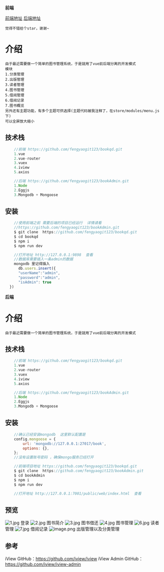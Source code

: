 **前端**
    
   [前端地址](https://github.com/fengyaogit123/bookqd.git)
   [后端地址](https://github.com/fengyaogit123/bookAdmin.git)
    
	觉得不错给个star，谢谢~
    
# 介绍
    由于最近需要做一个简单的图书管理系统，于是就用了vue前后端分离的开发模式
	模块
	1.分类管理
	2.出版管理
	3.读者管理
	4.图书管理
	5.借阅管理
	6.借阅记录
	7.图书概览
	另外还有主题功能，有多个主题可供选择(主题代码被我注释了，在store/modules/menu.js下) 
	可以全屏放大缩小
## 技术栈
```js
    //前端 https://github.com/fengyaogit123/bookqd.git
    1.vue
    2.vue-router
    3.vuex
    4.iview
    5.axios

    //后端 https://github.com/fengyaogit123/bookAdmin.git
    1.Node
    2.Eggjs
    3.Mongodb + Mongoose

```

## 安装
```js
    //使用前端之前 需要后端的项目已经运行  详情请看
    //https://github.com/fengyaogit123/bookAdmin.git
    $ git clone  https://github.com/fengyaogit123/bookqd.git
    $ cd bookqd
    $ npm i
    $ npm run dev 

    //打开地址 http://127.0.0.1:9898  查看
    //数据库需要插入一条admin的数据
    mongodb 里记得插入
      db.users.insert({
      "userName":"admin",
      "password":"admin",
      "isAdmin": true
  })
```

**后端**
# 介绍
    由于最近需要做一个简单的图书管理系统，于是就用了vue前后端分离的开发模式

## 技术栈
```js
    //前端 https://github.com/fengyaogit123/bookqd.git
    1.vue
    2.vue-router
    3.vuex
    4.iview
    5.axios

    //后端 https://github.com/fengyaogit123/bookAdmin.git
    1.Node
    2.Eggjs
    3.Mongodb + Mongoose

```

## 安装
```js
    //确认已经安装mongodb  这里默认配置是 
    config.mongoose = {
        url: 'mongodb://127.0.0.1:27017/book',
        options: {},
    };
    //没有设置账号密码 ，确保mongo服务已经打开

    //前端项目地址 https://github.com/fengyaogit123/bookqd.git
    $ git clone  https://github.com/fengyaogit123/bookAdmin.git
    $ cd bookAdmin
    $ npm i
    $ npm run dev 

    //打开地址 http://127.0.0.1:7001/public/web/index.html  查看
```
## 预览
   ![1.jpg](http://ooaa8syjw.bkt.clouddn.com/FkmDqxC6VB7b_wUmv464shTpeX1f)
   登录
   ![2.jpg](http://ooaa8syjw.bkt.clouddn.com/FhIHskYQivj5H56uqaaG1YsKeGmg)
   图书简介
   ![3.jpg](http://ooaa8syjw.bkt.clouddn.com/Fny0qZU463t12CQelfTTw4IKhMGp)
   图书借还
   ![4.jpg](http://ooaa8syjw.bkt.clouddn.com/Fl2aCFTZuHHDcnIOvYdIMYJKU79S)
   图书管理
   ![6.jpg](http://ooaa8syjw.bkt.clouddn.com/Fg_yAJ1vj3MJ_1CErWnYnAeuskwe)
   读者管理
   ![7.jpg](http://ooaa8syjw.bkt.clouddn.com/Fm-scuetubCUorxdifCBSL1073ZT)
   借阅记录
   ![image.png](http://ooaa8syjw.bkt.clouddn.com/FuzYQxIVnh0tx_zLt_s70KK_K5e2)
   出版管理以及分类管理
   
 ## 参考
 iView GitHub：https://github.com/iview/iview
 iView Admin GitHub：https://github.com/iview/iview-admin
